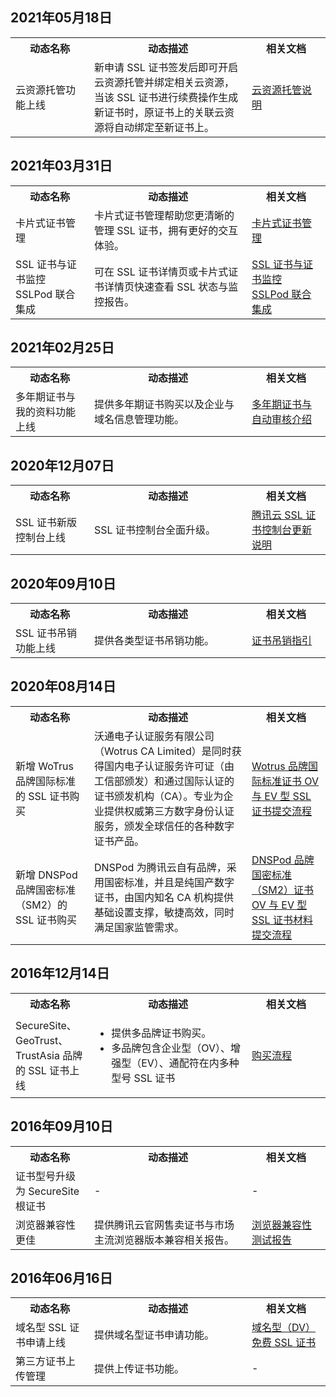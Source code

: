 ## 2021年05月18日

<table>
	<tr><th style="width: 25%;">动态名称</th><th style="width: 50%;">动态描述</th><th style="width: 25%;">相关文档</th></tr>
	<tr><td>云资源托管功能上线</td><td>新申请 SSL 证书签发后即可开启云资源托管并绑定相关云资源，当该 SSL 证书进行续费操作生成新证书时，原证书上的关联云资源将自动绑定至新证书上。</td><td><a href="https://cloud.tencent.com/document/product/400/55818">云资源托管说明</a></td></tr>
</table>

## 2021年03月31日

<table>
	<tr><th style="width: 25%;">动态名称</th><th style="width: 50%;">动态描述</th><th style="width: 25%;">相关文档</th></tr>
	<tr><td>卡片式证书管理</td><td>卡片式证书管理帮助您更清晰的管理 SSL 证书，拥有更好的交互体验。</td><td><a href="https://cloud.tencent.com/document/product/400/54229#function1">卡片式证书管理</a></td></tr>
	<tr>	<td>SSL 证书与证书监控 SSLPod 联合集成</td><td>可在 SSL 证书详情页或卡片式证书详情页快速查看 SSL 状态与监控报告。</td><td><a href="https://cloud.tencent.com/document/product/400/54229#function2">SSL 证书与证书监控 SSLPod 联合集成</a></td></tr>
</table>


## 2021年02月25日

<table>
	<tr><th style="width: 25%;">动态名称</th><th style="width: 50%;">动态描述</th><th style="width: 25%;">相关文档</th></tr>
	<tr><td>多年期证书与我的资料功能上线</td><td>提供多年期证书购买以及企业与域名信息管理功能。</td><td><a href="https://cloud.tencent.com/document/product/400/52953">多年期证书与自动审核介绍</a></td></tr>
</table>

## 2020年12月07日

<table>
	<tr><th style="width: 25%;">动态名称</th><th style="width: 50%;">动态描述</th><th style="width: 25%;">相关文档</th></tr>
	<tr><td>SSL 证书新版控制台上线</td><td>SSL 证书控制台全面升级。</td><td><a href="https://cloud.tencent.com/document/product/400/50458">腾讯云 SSL 证书控制台更新说明</a></td></tr>
</table>


## 2020年09月10日

<table>
	<tr><th style="width: 25%;">动态名称</th><th style="width: 50%;">动态描述</th><th style="width: 25%;">相关文档</th></tr>
	<tr><td>SSL 证书吊销功能上线</td><td>提供各类型证书吊销功能。</td><td><a href="https://cloud.tencent.com/document/product/400/6550">证书吊销指引</a></td></tr>
</table>

## 2020年08月14日
<table>
	<tr><th style="width: 25%;">动态名称</th><th style="width: 50%;">动态描述</th><th style="width: 25%;">相关文档</th></tr>
	<tr><td>新增 WoTrus 品牌国际标准的 SSL 证书购买</td><td>沃通电子认证服务有限公司（Wotrus CA Limited）是同时获得国内电子认证服务许可证（由工信部颁发）和通过国际认证的证书颁发机构（CA）。专业为企业提供权威第三方数字身份认证服务，颁发全球信任的各种数字证书产品。</td><td><a href="https://cloud.tencent.com/document/product/400/47284">Wotrus 品牌国际标准证书 OV 与 EV 型 SSL 证书提交流程</a></td></tr>
	<tr><td>新增 DNSPod 品牌国密标准（SM2）的 SSL 证书购买</td><td>DNSPod 为腾讯云自有品牌，采用国密标准，并且是纯国产数字证书，由国内知名 CA 机构提供基础设置支撑，敏捷高效，同时满足国家监管需求。</td><td><a href="https://cloud.tencent.com/document/product/400/47283">DNSPod 品牌国密标准（SM2）证书 OV 与 EV 型 SSL 证书材料提交流程</a></td></tr>
</table>

## 2016年12月14日
<table>
	<tr><th style="width: 25%;">动态名称</th><th style="width: 50%;">动态描述</th><th style="width: 25%;">相关文档</th></tr>
	<tr><td>SecureSite、GeoTrust、TrustAsia 品牌的 SSL 证书上线</td><td><ul><li>提供多品牌证书购买。</li><li>多品牌包含企业型（OV）、增强型（EV）、通配符在内多种型号 SSL 证书</li></ul></td><td><a href="https://cloud.tencent.com/document/product/400/7995">购买流程</a></td></tr>
</table>


## 2016年09月10日
<table>
	<tr><th style="width: 25%;">动态名称</th><th style="width: 50%;">动态描述</th><th style="width: 25%;">相关文档</th></tr>
	<tr><td>证书型号升级为 SecureSite 根证书</td><td>-</td><td>-</td></tr>
		<tr><td>浏览器兼容性更佳</td><td>提供腾讯云官网售卖证书与市场主流浏览器版本兼容相关报告。</td><td><a href="https://cloud.tencent.com/document/product/400/8639">浏览器兼容性测试报告</a></td></tr>
</table>


## 2016年06月16日
<table>
	<tr><th style="width: 25%;">动态名称</th><th style="width: 50%;">动态描述</th><th style="width: 25%;">相关文档</th></tr>
	<tr><td>域名型 SSL 证书申请上线</td><td>提供域名型证书申请功能。</td><td><a href="https://cloud.tencent.com/document/product/400/8422">域名型（DV）免费 SSL 证书</a></td></tr>
		<tr><td>第三方证书上传管理</td><td>提供上传证书功能。</td><td>-</td></tr>
</table>
